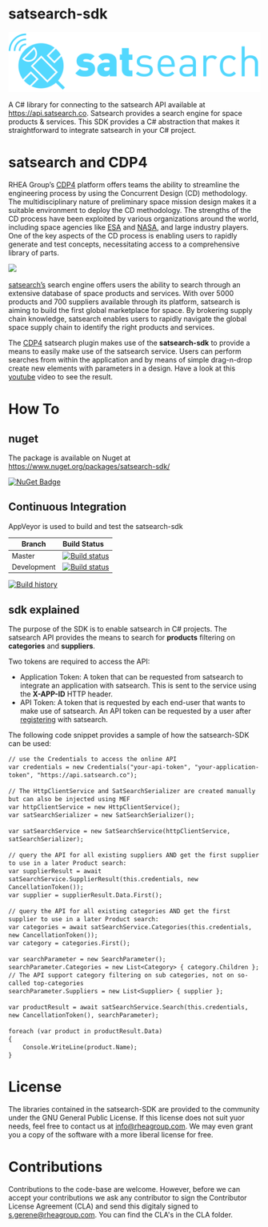 # satsearch-sdk

<img src="https://raw.githubusercontent.com/RHEAGROUP/satsearch-sdk/master/satsearchlogo.png">

A C# library for connecting to the satsearch API available at https://api.satsearch.co. Satsearch provides a search engine for space products & services. This SDK provides a C# abstraction that makes it straightforward to integrate satsearch in your C# project.

# satsearch and CDP4

RHEA Group’s [CDP4](https://github.com/RHEAGROUP/CDP4-IME-Community-Edition) platform offers teams the ability to streamline the engineering process by using the Concurrent Design (CD) methodology. The multidisciplinary nature of preliminary space mission design makes it a suitable environment to deploy the CD methodology. The strengths of the CD process have been exploited by various organizations around the world, including space agencies like [ESA](https://www.esa.int/Our_Activities/Space_Engineering_Technology/CDF) and [NASA](https://jplteamx.jpl.nasa.gov/), and large industry players. One of the key aspects of the CD process is enabling users to rapidly generate and test concepts, necessitating access to a comprehensive library of parts.

<img src="https://github.com/RHEAGROUP/CDP4-SDK-Community-Edition/raw/master/CDP-Community-Edition.png" width="150">

[satsearch’s](https://satsearch.co/) search engine offers users the ability to search through an extensive database of space products and services. With over 5000 products and 700 suppliers available through its platform, satsearch is aiming to build the first global marketplace for space. By brokering supply chain knowledge, satsearch enables users to rapidly navigate the global space supply chain to identify the right products and services.

The [CDP4](https://github.com/RHEAGROUP/CDP4-IME-Community-Edition) satsearch plugin makes use of the **satsearch-sdk** to provide a means to easily make use of the satsearch service. Users can perform searches from within the application and by means of simple drag-n-drop create new elements with parameters in a design. Have a look at this [youtube](https://www.youtube.com/watch?v=4uVmWufaoGw) video to see the result.

# How To

## nuget

The package is available on Nuget at https://www.nuget.org/packages/satsearch-sdk/

[![NuGet Badge](https://buildstats.info/nuget/satsearch-sdk)](https://buildstats.info/nuget/satsearch-skdk)

## Continuous Integration

AppVeyor is used to build and test the satsearch-sdk

Branch | Build Status
------- | :------------
Master |  [![Build status](https://ci.appveyor.com/api/projects/status/1r61oy4gc728gx4d/branch/master?svg=true)](https://ci.appveyor.com/project/samatrhea/satsearch-sdk/branch/master)
Development | [![Build status](https://ci.appveyor.com/api/projects/status/1r61oy4gc728gx4d/branch/development?svg=true)](https://ci.appveyor.com/project/samatrhea/satsearch-sdk/branch/development)

[![Build history](https://buildstats.info/appveyor/chart/samatrhea/satsearch-sdk)](https://ci.appveyor.com/project/samatrhea/satsearch-sdk/history)

## sdk explained

The purpose of the SDK is to enable satsearch in C# projects. The satsearch API provides the means to search for **products** filtering on **categories** and **suppliers**. 

Two tokens are required to access the API:
  - Application Token: A token that can be requested from satsearch to integrate an application with satsearch. This is sent to the service using the **X-APP-ID** HTTP header.
  - API Token: A token that is requested by each end-user that wants to make use of satsearch. An API token can be requested by a user after [registering](https://satsearch.co/register) with satsearch.

The following code snippet provides a sample of how the satsearch-SDK can be used:

```
// use the Credentials to access the online API
var credentials = new Credentials("your-api-token", "your-application-token", "https://api.satsearch.co");

// The HttpClientService and SatSearchSerializer are created manually but can also be injected using MEF
var httpClientService = new HttpClientService();
var satSearchSerializer = new SatSearchSerializer();

var satSearchService = new SatSearchService(httpClientService, satSearchSerializer);

// query the API for all existing suppliers AND get the first supplier to use in a later Product search:
var supplierResult = await satSearchService.SupplierResult(this.credentials, new CancellationToken());
var supplier = supplierResult.Data.First();

// query the API for all existing categories AND get the first supplier to use in a later Product search:
var categories = await satSearchService.Categories(this.credentials, new CancellationToken());
var category = categories.First(); 

var searchParameter = new SearchParameter();
searchParameter.Categories = new List<Category> { category.Children }; // The API support category filtering on sub categories, not on so-called top-categories
searchParameter.Suppliers = new List<Supplier> { supplier };

var productResult = await satSearchService.Search(this.credentials, new CancellationToken(), searchParameter);

foreach (var product in productResult.Data)
{
    Console.WriteLine(product.Name);
}
```

# License

The libraries contained in the satsearch-SDK are provided to the community under the GNU General Public License. If this license does not suit yuor needs, feel free to contact us at info@rheagroup.com. We may even grant you a copy of the software with a more liberal license for free.

# Contributions

Contributions to the code-base are welcome. However, before we can accept your contributions we ask any contributor to sign the Contributor License Agreement (CLA) and send this digitaly signed to s.gerene@rheagroup.com. You can find the CLA's in the CLA folder.